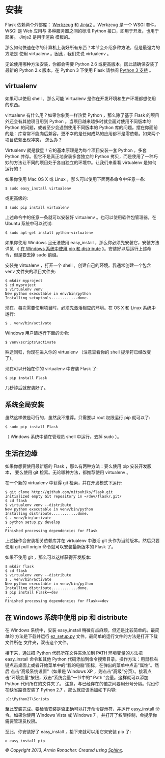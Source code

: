 # 安装

Flask 依赖两个外部库： [Werkzeug](http://werkzeug.pocoo.org/) 和 [Jinja2](http://jinja.pocoo.org/2/) 。Werkzeug 是一个 WSGI 套件。 WSGI 是 Web 应用与 多种服务器之间的标准 Python 接口，即用于开发，也用于部署。 Jinja2 是用于渲染 模板的。

那么如何快速在你的计算机上装好所有东西？本节会介绍多种方法，但是最强力的方法是 使用 virtualenv 。因此，我们先说 virtualenv 。

无论使用哪种方法安装，你都会需要 Python 2.6 或更高版本。因此请确保安装了最新的 Python 2.x 版本。在 Python 3 下使用 Flask 请参阅 [Python 3 支持](http://dormousehole.readthedocs.org/en/latest/python3.html#python3-support) 。

## virtualenv

如果可以使用 shell ，那么可能 Virtualenv 是你在开发环境和生产环境都想使用的东西。

virtualenv 有什么用？如果你象我一样热爱 Python ，那么除了基于 Flask 的项目外还会有其他项目用到 Python 。当项目越来越多时就会面对使用不同版本的 Python 的问题，或者至少会遇到使用不同版本的 Python 库的问题。摆在你面前的是：库常常不能向后兼容，更不幸的是任何成熟的应用都不是零依赖。如果两个项目依赖出现冲突， 怎么办？

Virtualenv 就是救星！它的基本原理是为每个项目安装一套 Python ，多套 Python 并存。但它不是真正地安装多套独立的 Python 拷贝，而是使用了一种巧妙的方法让不同的项目处于各自独立的环境中。让我们来看看 virtualenv 是如何运行的！

如果你使用 Mac OS X 或 Linux ，那么可以使用下面两条命令中任意一条:

```
$ sudo easy_install virtualenv
```

或更高级的:

```
$ sudo pip install virtualenv
```

上述命令中的任意一条就可以安装好 virtualenv 。也可以使用软件包管理器，在 Ubuntu 系统中可以试试:

```
$ sudo apt-get install python-virtualenv
```

如果你使用 Windows 且无法使用 easy_install ，那么你必须先安装它，安装方法详见 《 [在 Windows 系统中使用 pip 和 distribute](http://dormousehole.readthedocs.org/en/latest/installation.html#windows-easy-install) 》。安装好以后运行上述命令，但是要去掉 sudo 前缀。

安装完 virtualenv ，打开一个 shell ，创建自己的环境。我通常创建一个包含 venv 文件夹的项目文件夹:

```
$ mkdir myproject
$ cd myproject
$ virtualenv venv
New python executable in env/bin/python
Installing setuptools............done.
```

现在，每次需要使用项目时，必须先激活相应的环境。在 OS X 和 Linux 系统中运行:

```
$ . venv/bin/activate
```

Windows 用户请运行下面的命令:

```
$ venv\scripts\activate
```

殊途同归，你现在进入你的 virtualenv （注意查看你的 shell 提示符已经改变了）。

现在可以开始在你的 virtualenv 中安装 Flask 了:

```
$ pip install Flask
```

几秒钟后就安装好了。

## 系统全局安装

虽然这样做是可行的，虽然我不推荐。只需要以 root 权限运行 pip 就可以了:

```
$ sudo pip install Flask
```

（ Windows 系统中请在管理员 shell 中运行，去掉 sudo ）。

## 生活在边缘

如果你想要使用最新版的 Flask ，那么有两种方法：要么使用 pip 安装开发版本， 要么使用 git 检索。无论哪种方法，都推荐使用 virtualenv 。

在一个新的 virtualenv 中获得 git 检索，并在开发模式下运行:

```
$ git clone http://github.com/mitsuhiko/flask.git
Initialized empty Git repository in ~/dev/flask/.git/
$ cd flask
$ virtualenv venv --distribute
New python executable in venv/bin/python
Installing distribute............done.
$ . venv/bin/activate
$ python setup.py develop
...
Finished processing dependencies for Flask
```

上述操作会安装相关依赖库并在 virtualenv 中激活 git 头作为当前版本。然后只要使用 git pull origin 命令就可以安装最新版本的 Flask 了。

如果不使用 git ，那么可以这样获得开发版本:

```
$ mkdir flask
$ cd flask
$ virtualenv venv --distribute
$ . venv/bin/activate
New python executable in venv/bin/python
Installing distribute............done.
$ pip install Flask==dev
...
Finished processing dependencies for Flask==dev
```

## 在 Windows 系统中使用 pip 和 distribute

在 Windows 系统中，安装 easy_install 稍微有点麻烦，但还是比较简单的。最简单的 方法是下载并运行 [ez_setup.py](http://peak.telecommunity.com/dist/ez_setup.py) 文件。最简单的运行文件的方法是打开下载文件所在 文件夹，双击这个文件。

接下来，通过把 Python 代码所在文件夹添加到 PATH 环境变量的方法把 easy_install 命令和其他 Python 代码添加到命令搜索目录。操作方法：用鼠标右键点击桌面上或者开始菜单中的“我的电脑”图标，在弹出的菜单中点击“属性”。然后 点击“高级系统设置”（如果是 Windows XP ，则点击“高级”分页）。接着点击“环境变量”按钮，双击“系统变量”一节中的“ Path ”变量。这样就可以添加 Python 代码所在的文件夹了。 注意，与已经存在的值之间要用分号分隔。假设你在缺省路径安装了 Python 2.7 ，那么就应该添加如下内容:

```
;C:\Python27\Scripts
```

至此安装完成。要检验安装是否正确可以打开命令提示符，并运行 easy_install 命令。如果你使用 Windows Vista 或 Windows 7 ，并打开了权限控制，会提示你需要管理员权限。

至此，你安装好了 easy_install ，接下来就可以用它来安装 pip 了:

```
> easy_install pip
```


*© Copyright 2013, Armin Ronacher. Created using [Sphinx](http://sphinx.pocoo.org/).*
